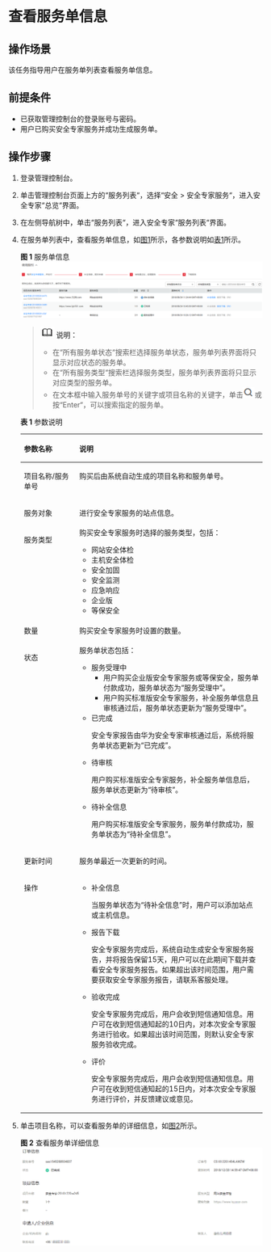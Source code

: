 # 查看服务单信息<a name="ses_01_0021"></a>

## 操作场景<a name="section6530676516634"></a>

该任务指导用户在服务单列表查看服务单信息。

## 前提条件<a name="section6205788316731"></a>

-   已获取管理控制台的登录账号与密码。
-   用户已购买安全专家服务并成功生成服务单。

## 操作步骤<a name="section4980422016839"></a>

1.  登录管理控制台。
2.  单击管理控制台页面上方的“服务列表“，选择“安全  \>  安全专家服务“，进入安全专家“总览“界面。
3.  在左侧导航树中，单击“服务列表“，进入安全专家“服务列表“界面。
4.  在服务单列表中，查看服务单信息，如[图1](#fig196539871017)所示，各参数说明如[表1](#table189091416124)所示。

    **图 1**  服务单信息<a name="fig196539871017"></a>  
    ![](figures/服务单信息.png "服务单信息")

    >![](public_sys-resources/icon-note.gif) **说明：**   
    >-   在“所有服务单状态“搜索栏选择服务单状态，服务单列表界面将只显示对应状态的服务单。  
    >-   在“所有服务类型“搜索栏选择服务类型，服务单列表界面将只显示对应类型的服务单。  
    >-   在文本框中输入服务单号的关键字或项目名称的关键字，单击![](figures/搜索图标.png)或按“Enter“，可以搜索指定的服务单。  

    **表 1**  参数说明

    <a name="table189091416124"></a>
    <table><thead align="left"><tr id="row2110687916124"><th class="cellrowborder" valign="top" width="22.869999999999997%" id="mcps1.2.3.1.1"><p id="p1898547116124"><a name="p1898547116124"></a><a name="p1898547116124"></a>参数名称</p>
    </th>
    <th class="cellrowborder" valign="top" width="77.13%" id="mcps1.2.3.1.2"><p id="p6142820616124"><a name="p6142820616124"></a><a name="p6142820616124"></a>说明</p>
    </th>
    </tr>
    </thead>
    <tbody><tr id="row057915295485"><td class="cellrowborder" valign="top" width="22.869999999999997%" headers="mcps1.2.3.1.1 "><p id="p15732153844813"><a name="p15732153844813"></a><a name="p15732153844813"></a>项目名称/服务单号</p>
    </td>
    <td class="cellrowborder" valign="top" width="77.13%" headers="mcps1.2.3.1.2 "><p id="p6732103812483"><a name="p6732103812483"></a><a name="p6732103812483"></a>购买后由系统自动生成的项目名称和服务单号。</p>
    </td>
    </tr>
    <tr id="row476937154914"><td class="cellrowborder" valign="top" width="22.869999999999997%" headers="mcps1.2.3.1.1 "><p id="p1076919764916"><a name="p1076919764916"></a><a name="p1076919764916"></a>服务对象</p>
    </td>
    <td class="cellrowborder" valign="top" width="77.13%" headers="mcps1.2.3.1.2 "><p id="p1176915711493"><a name="p1176915711493"></a><a name="p1176915711493"></a>进行安全专家服务的站点信息。</p>
    </td>
    </tr>
    <tr id="row14192757426"><td class="cellrowborder" valign="top" width="22.869999999999997%" headers="mcps1.2.3.1.1 "><p id="p41930518420"><a name="p41930518420"></a><a name="p41930518420"></a>服务类型</p>
    </td>
    <td class="cellrowborder" valign="top" width="77.13%" headers="mcps1.2.3.1.2 "><div class="p" id="p16193105174215"><a name="p16193105174215"></a><a name="p16193105174215"></a>购买安全专家服务时选择的服务类型，包括：<a name="ul11213714197"></a><a name="ul11213714197"></a><ul id="ul11213714197"><li>网站安全体检</li><li>主机安全体检</li><li>安全加固</li><li>安全监测</li><li>应急响应</li><li>企业版</li><li>等保安全</li></ul>
    </div>
    </td>
    </tr>
    <tr id="row16209143264211"><td class="cellrowborder" valign="top" width="22.869999999999997%" headers="mcps1.2.3.1.1 "><p id="p11209143213427"><a name="p11209143213427"></a><a name="p11209143213427"></a>数量</p>
    </td>
    <td class="cellrowborder" valign="top" width="77.13%" headers="mcps1.2.3.1.2 "><p id="p1120923254214"><a name="p1120923254214"></a><a name="p1120923254214"></a>购买安全专家服务时设置的数量。</p>
    </td>
    </tr>
    <tr id="row4903510916124"><td class="cellrowborder" valign="top" width="22.869999999999997%" headers="mcps1.2.3.1.1 "><p id="p1242090816124"><a name="p1242090816124"></a><a name="p1242090816124"></a>状态</p>
    </td>
    <td class="cellrowborder" valign="top" width="77.13%" headers="mcps1.2.3.1.2 "><div class="p" id="p34793983204824"><a name="p34793983204824"></a><a name="p34793983204824"></a>服务单状态包括：<a name="ul8278133632418"></a><a name="ul8278133632418"></a><ul id="ul8278133632418"><li>服务受理中<a name="ul20557131674213"></a><a name="ul20557131674213"></a><ul id="ul20557131674213"><li>用户购买企业版安全专家服务或等保安全，服务单付款成功，服务单状态为<span class="parmvalue" id="parmvalue15982513102018"><a name="parmvalue15982513102018"></a><a name="parmvalue15982513102018"></a>“服务受理中”</span>。</li><li>用户购买标准版安全专家服务，补全服务单信息且审核通过后，服务单状态更新为<span class="parmvalue" id="parmvalue1612612072018"><a name="parmvalue1612612072018"></a><a name="parmvalue1612612072018"></a>“服务受理中”</span>。</li></ul>
    </li><li>已完成<p id="p10446155214266"><a name="p10446155214266"></a><a name="p10446155214266"></a>安全专家报告由华为安全专家审核通过后，系统将服务单状态更新为<span class="parmvalue" id="parmvalue16682423172018"><a name="parmvalue16682423172018"></a><a name="parmvalue16682423172018"></a>“已完成”</span>。</p>
    </li><li>待审核<p id="p872123915412"><a name="p872123915412"></a><a name="p872123915412"></a>用户购买标准版安全专家服务，补全服务单信息后，服务单状态更新为<span class="parmvalue" id="parmvalue14688133810712"><a name="parmvalue14688133810712"></a><a name="parmvalue14688133810712"></a>“待审核”</span>。</p>
    </li><li>待补全信息<p id="p1747412232717"><a name="p1747412232717"></a><a name="p1747412232717"></a>用户购买标准版安全专家服务，服务单付款成功，服务单状态为<span class="parmvalue" id="parmvalue450702782010"><a name="parmvalue450702782010"></a><a name="parmvalue450702782010"></a>“待补全信息”</span>。</p>
    </li></ul>
    </div>
    </td>
    </tr>
    <tr id="row29932933204745"><td class="cellrowborder" valign="top" width="22.869999999999997%" headers="mcps1.2.3.1.1 "><p id="p8648497204745"><a name="p8648497204745"></a><a name="p8648497204745"></a>更新时间</p>
    </td>
    <td class="cellrowborder" valign="top" width="77.13%" headers="mcps1.2.3.1.2 "><p id="p29439617204745"><a name="p29439617204745"></a><a name="p29439617204745"></a>服务单最近一次更新的时间。</p>
    </td>
    </tr>
    <tr id="row41889549161618"><td class="cellrowborder" valign="top" width="22.869999999999997%" headers="mcps1.2.3.1.1 "><p id="p37610272161618"><a name="p37610272161618"></a><a name="p37610272161618"></a>操作</p>
    </td>
    <td class="cellrowborder" valign="top" width="77.13%" headers="mcps1.2.3.1.2 "><a name="ul4129986216176"></a><a name="ul4129986216176"></a><ul id="ul4129986216176"><li>补全信息<p id="p94771081706"><a name="p94771081706"></a><a name="p94771081706"></a>当服务单状态为<span class="parmvalue" id="parmvalue109022412202"><a name="parmvalue109022412202"></a><a name="parmvalue109022412202"></a>“待补全信息”</span>时，用户可以添加站点或主机信息。</p>
    </li><li>报告下载<p id="p17115416614"><a name="p17115416614"></a><a name="p17115416614"></a>安全专家服务完成后，系统自动生成安全专家服务报告，并将报告保留15天，用户可以在此期间下载并查看安全专家服务报告。如果超出该时间范围，用户需要获取安全专家服务报告，请联系客服处理。</p>
    </li><li>验收完成<p id="p4561393103"><a name="p4561393103"></a><a name="p4561393103"></a>安全专家服务完成后，用户会收到短信通知信息。用户可在收到短信通知起的10日内，对本次安全专家服务进行验收。如果超出该时间范围，则默认安全专家服务验收完成。</p>
    </li><li>评价<p id="p11867446141155"><a name="p11867446141155"></a><a name="p11867446141155"></a>安全专家服务完成后，用户会收到短信通知信息。用户可在收到短信通知起的15日内，对本次安全专家服务进行评价，并反馈建议或意见。</p>
    </li></ul>
    </td>
    </tr>
    </tbody>
    </table>

5.  单击项目名称，可以查看服务单的详细信息，如[图2](#fig1198075993315)所示。

    **图 2**  查看服务单详细信息<a name="fig1198075993315"></a>  
    ![](figures/查看服务单详细信息.png "查看服务单详细信息")


